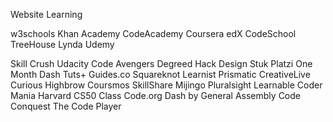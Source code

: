 Website Learning 

w3schools
Khan Academy
CodeAcademy
Coursera
edX
CodeSchool
TreeHouse
Lynda
Udemy


Skill Crush
Udacity
Code Avengers
Degreed
Hack Design
Stuk
Platzi
One Month
Dash
Tuts+
Guides.co
Squareknot
Learnist
Prismatic
CreativeLive
Curious
Highbrow
Coursmos
SkillShare
Mijingo
Pluralsight
Learnable
Coder Mania
Harvard CS50 Class
Code.org
Dash by General Assembly
Code Conquest
The Code Player
